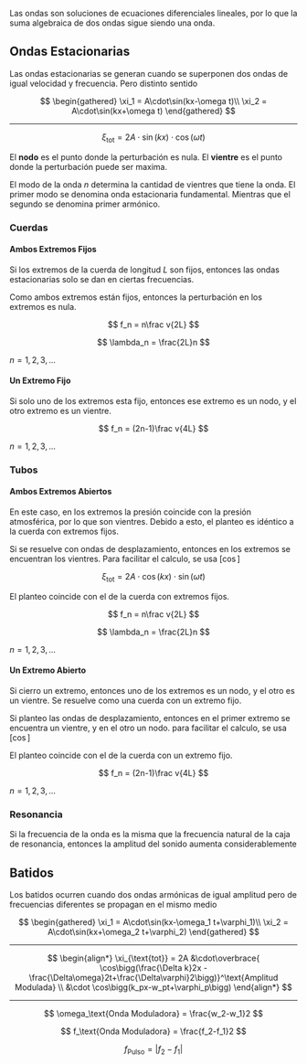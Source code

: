 Las ondas son soluciones de ecuaciones diferenciales lineales, por lo que la suma algebraica de dos ondas sigue siendo una onda.

## Ondas Estacionarias

Las ondas estacionarias se generan cuando se superponen dos ondas de igual velocidad y frecuencia. Pero distinto sentido

$$
\begin{gathered}
\xi_1 = A\cdot\sin(kx-\omega t)\\
\xi_2 = A\cdot\sin(kx+\omega t)
\end{gathered}
$$

---

$$
\xi_{\text{tot}} = 2A\cdot\sin(kx)\cdot\cos(\omega t)
$$

El **nodo** es el punto donde la perturbación es nula. El **vientre** es el punto donde la perturbación puede ser maxima.

El modo de la onda $n$ determina la cantidad de vientres que tiene la onda. El primer modo se denomina onda estacionaria fundamental. Mientras que el segundo se denomina primer armónico.

### Cuerdas

#### Ambos Extremos Fijos

Si los extremos de la cuerda de longitud $L$ son fijos, entonces las ondas estacionarias solo se dan en ciertas frecuencias.

Como ambos extremos están fijos, entonces la perturbación en los extremos es nula.

$$
f_n = n\frac v{2L}
$$

$$
\lambda_n = \frac{2L}n
$$

$n=1,2,3,...$

#### Un Extremo Fijo

Si solo uno de los extremos esta fijo, entonces ese extremo es un nodo, y el otro extremo es un vientre.

$$
f_n = (2n-1)\frac v{4L}
$$

$n=1,2,3,...$

### Tubos

#### Ambos Extremos Abiertos

En este caso, en los extremos la presión coincide con la presión atmosférica, por lo que son vientres. Debido a esto, el planteo es idéntico a la cuerda con extremos fijos.

Si se resuelve con ondas de desplazamiento, entonces en los extremos se encuentran los vientres. Para facilitar el calculo, se usa $[\cos]$

$$
\xi_{\text{tot}} = 2A\cdot\cos(kx)\cdot\sin(\omega t)
$$

El planteo coincide con el de la cuerda con extremos fijos.

$$
f_n = n\frac v{2L}
$$

$$
\lambda_n = \frac{2L}n
$$

$n=1,2,3,...$

#### Un Extremo Abierto

Si cierro un extremo, entonces uno de los extremos es un nodo, y el otro es un vientre. Se resuelve como una cuerda con un extremo fijo.

Si planteo las ondas de desplazamiento, entonces en el primer extremo se encuentra un vientre, y en el otro un nodo. para facilitar el calculo, se usa $[\cos]$

El planteo coincide con el de la cuerda con un extremo fijo.

$$
f_n = (2n-1)\frac v{4L}
$$

$n=1,2,3,...$

### Resonancia

Si la frecuencia de la onda es la misma que la frecuencia natural de la caja de resonancia, entonces la amplitud del sonido aumenta considerablemente

## Batidos

Los batidos ocurren cuando dos ondas armónicas de igual amplitud pero de frecuencias diferentes se propagan en el mismo medio

$$
\begin{gathered}
\xi_1 = A\cdot\sin(kx-\omega_1 t+\varphi_1)\\
\xi_2 = A\cdot\sin(kx+\omega_2 t+\varphi_2)
\end{gathered}
$$

---

$$
\begin{align*}
\xi_{\text{tot}} = 2A
&\cdot\overbrace{
\cos\bigg(\frac{\Delta k}2x -\frac{\Delta\omega}2t+\frac{\Delta\varphi}2\bigg)}^\text{Amplitud Modulada}
\\
&\cdot
\cos\bigg(k_px-w_pt+\varphi_p\bigg)
\end{align*}
$$

---

$$
\omega_\text{Onda Moduladora} = \frac{w_2-w_1}2
$$

$$
f_\text{Onda Moduladora}  = \frac{f_2-f_1}2
$$

$$
f_\text{Pulso} = \big|f_2-f_1\big| 
$$
